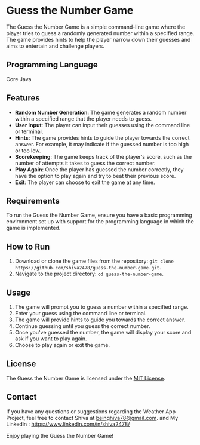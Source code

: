 # Guess the Number Game

The Guess the Number Game is a simple command-line game where the player tries to guess a randomly generated number within a specified range. The game provides hints to help the player narrow down their guesses and aims to entertain and challenge players.

## Programming Language

Core Java
    
## Features

- **Random Number Generation**: The game generates a random number within a specified range that the player needs to guess.
- **User Input**: The player can input their guesses using the command line or terminal.
- **Hints**: The game provides hints to guide the player towards the correct answer. For example, it may indicate if the guessed number is too high or too low.
- **Scorekeeping**: The game keeps track of the player's score, such as the number of attempts it takes to guess the correct number.
- **Play Again**: Once the player has guessed the number correctly, they have the option to play again and try to beat their previous score.
- **Exit**: The player can choose to exit the game at any time.

## Requirements

To run the Guess the Number Game, ensure you have a basic programming environment set up with support for the programming language in which the game is implemented.

## How to Run

1. Download or clone the game files from the repository: `git clone https://github.com/shiva2478/guess-the-number-game.git`.
2. Navigate to the project directory: `cd guess-the-number-game`.

## Usage

1. The game will prompt you to guess a number within a specified range.
2. Enter your guess using the command line or terminal.
3. The game will provide hints to guide you towards the correct answer.
4. Continue guessing until you guess the correct number.
5. Once you've guessed the number, the game will display your score and ask if you want to play again.
6. Choose to play again or exit the game.

## License

The Guess the Number Game is licensed under the [MIT License](LICENSE).

## Contact

If you have any questions or suggestions regarding the Weather App Project, feel free to contact Shiva at beinghiva78@gmail.com. and My Linkedin : https://www.linkedin.com/in/shiva2478/

Enjoy playing the Guess the Number Game!
